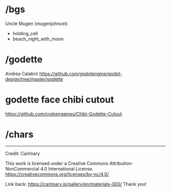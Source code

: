 # /bgs
Uncle Mugen (mugenjohncel)
- holding_cell
- beach_night_with_moon

# /godette
Andrea Calabrò
https://github.com/godotengine/godot-design/tree/master/godette

# godette face chibi cutout
https://github.com/crobengames/Chibi-Godette-Cutout

# /chars

---

Credit: Carlmary

This work is licensed under a Creative Commons Attribution-NonCommercial 4.0 International License.
https://creativecommons.org/licenses/by-nc/4.0/

Link back: https://carlmary.jp/gallery/en/materials-300/
Thank you!
